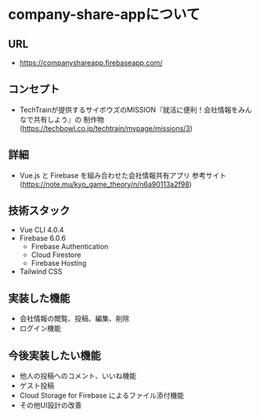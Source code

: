 # company-share-appについて

## URL
- https://companyshareapp.firebaseapp.com/

## コンセプト
- TechTrainが提供するサイボウズのMISSION『就活に便利！会社情報をみんなで共有しよう』の  制作物(https://techbowl.co.jp/techtrain/mypage/missions/3)

## 詳細
- Vue.js と Firebase を組み合わせた会社情報共有アプリ  参考サイト (https://note.mu/kyo_game_theory/n/n6a90113a2f98)

## 技術スタック
- Vue CLI 4.0.4
- Firebase 6.0.6
  - Firebase Authentication
  - Cloud Firestore
  - Firebase Hosting
- Tailwind CSS

## 実装した機能
- 会社情報の閲覧、投稿、編集、削除
- ログイン機能

## 今後実装したい機能
- 他人の投稿へのコメント、いいね機能
- ゲスト投稿
- Cloud Storage for Firebase によるファイル添付機能
- その他UI設計の改善